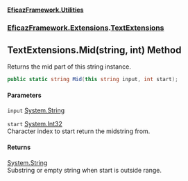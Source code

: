 #### [EficazFramework.Utilities](EficazFramework_Utilities.md 'EficazFramework.Utilities')
### [EficazFramework.Extensions](EficazFramework_Utilities.md#EficazFramework_Extensions 'EficazFramework.Extensions').[TextExtensions](TextExtensions.md 'EficazFramework.Extensions.TextExtensions')
## TextExtensions.Mid(string, int) Method
Returns the mid part of this string instance.  
```csharp
public static string Mid(this string input, int start);
```
#### Parameters
<a name='EficazFramework_Extensions_TextExtensions_Mid(string_int)_input'></a>
`input` [System.String](https://docs.microsoft.com/en-us/dotnet/api/System.String 'System.String')  
  
<a name='EficazFramework_Extensions_TextExtensions_Mid(string_int)_start'></a>
`start` [System.Int32](https://docs.microsoft.com/en-us/dotnet/api/System.Int32 'System.Int32')  
Character index to start return the midstring from.
  
#### Returns
[System.String](https://docs.microsoft.com/en-us/dotnet/api/System.String 'System.String')  
Substring or empty string when start is outside range.
